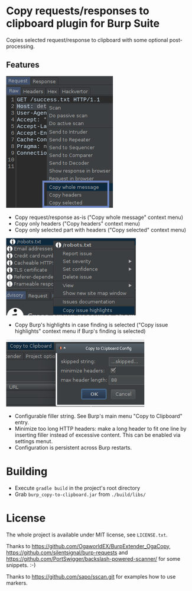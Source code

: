 # Copy requests/responses to clipboard plugin for Burp Suite

Copies selected request/response to clipboard with some optional post-processing.

## Features

![copying features](/scr_copy-entries.png)

- Copy request/response as-is ("Copy whole message" context menu)
- Copy only headers ("Copy headers" context menu)
- Copy only selected part with headers ("Copy selected" context menu)

![copy issue highlights](/scr_issue-highlights.png)

- Copy Burp's highlights in case finding is selected ("Copy issue highlights"
  context menu if Burp's finding is selected)

![config menu](/scr_config-menu.png)

- Configurable filler string. See Burp's main menu "Copy to Clipboard" entry.
- Minimize too long HTTP headers: make a long header to fit one line by
  inserting filler instead of excessive content. This can be enabled via
  settings menut.
- Configuration is persistent across Burp restarts.

# Building

 - Execute `gradle build` in the project's root directory
 - Grab `burp_copy-to-clipboard.jar` from `./build/libs/`

# License

The whole project is available under MIT license, see `LICENSE.txt`.

Thanks to https://github.com/OgaworldEX/BurpExtender_OgaCopy,
https://github.com/silentsignal/burp-requests and
https://github.com/PortSwigger/backslash-powered-scanner/ for some snippets. :-)

Thanks to https://github.com/sapo/sscan.git for examples how to use markers.
